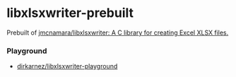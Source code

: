 libxlsxwriter-prebuilt
======================
Prebuilt of [jmcnamara/libxlsxwriter: A C library for creating Excel XLSX files.](https://github.com/jmcnamara/libxlsxwriter)

### Playground
- [dirkarnez/libxlsxwriter-playground](https://github.com/dirkarnez/libxlsxwriter-playground)
